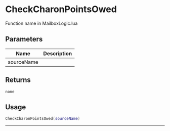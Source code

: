 # CheckCharonPointsOwed

Function name in MailboxLogic.lua

## Parameters

| Name       | Description |
| ---------- | ----------- |
| sourceName |             |

## Returns

`none`

## Usage

```lua
CheckCharonPointsOwed(sourceName)
```

---
